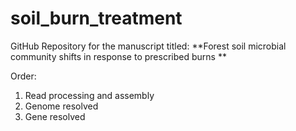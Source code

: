 # soil_burn_treatment

GitHub Repository for the manuscript titled: **Forest soil microbial community shifts in response to prescribed burns **

Order: 
1. Read processing and assembly
2. Genome resolved
3. Gene resolved
